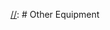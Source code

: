 [//]: # (INTERNAL LINKS)

[MakerBBQ]: http://makerbbq.com/

[//]: # (GROCERY)

[Smoked Spanish Paprika]: http://www.amazon.com/McCormick-Premium-Smoked-Paprika-Ounce/dp/B007YXV172/ref=sr_1_3?ie=UTF8&qid=1428035935&sr=8-3&keywords=smoked+paprika&tag=timraybnet-20
[Black Pepper]: http://www.amazon.com/McCormick-Black-Ground-Pepper-18-Ounce/dp/B001PQOAWC/ref=sr_1_1?ie=UTF8&qid=1428036134&sr=8-1&keywords=mccormick+black+pepper&tag=timraybnet-20
[Kosher Salt]: http://www.amazon.com/Morton-Coarse-Kosher-Salt-Pound/dp/B000Q68WSA/ref=sr_1_1?ie=UTF8&qid=1428036180&sr=8-1&keywords=kosher+salt&tag=timraybnet-20
[Onion Powder]: http://www.amazon.com/McCormick-Granulated-Onion-18-Ounce/dp/B0048B35HM/ref=sr_1_2?ie=UTF8&qid=1428036220&sr=8-2&keywords=mccormick+onion+powder&tag=timraybnet-20
[Garlic Powder]: http://www.amazon.com/McCormick-Granulated-Garlic-26-Ounce/dp/B001PQMJIY/ref=sr_1_7?ie=UTF8&qid=1428036297&sr=8-7&keywords=mccormick+garlic+powder&tag=timraybnet-20
[Cream of Mushroom Soup]: http://www.amazon.com/Campbells-Cream-Mushroom-10-75-cans/dp/B001YJ2W16/ref=sr_1_3?ie=UTF8&qid=1428458948&sr=8-3&keywords=cream+of+mushroom+soup+campbells&tag=timraybnet-20
[Heavy Cream]: http://www.amazon.com/Horizon-Organic-Heavy-Whipping-Cream/dp/B00CHTUYW6/ref=sr_1_2?ie=UTF8&qid=1428459434&sr=8-2&keywords=Heavy+Cream&tag=timraybnet-20
[Milk]: http://www.amazon.com/Tuscan-Whole-Milk-Gallon-128/dp/B00032G1S0/ref=sr_1_2?ie=UTF8&qid=1428459463&sr=8-2&keywords=Milk&tag=timraybnet-20
[Cheddar Cheese]: http://www.amazon.com/Tillamook-Reserve-Extra-Cheddar-Cheese/dp/B005JSEZKO/ref=sr_1_5?ie=UTF8&qid=1428459530&sr=8-5&keywords=Cheddar+Cheese&tag=timraybnet-20
[Curing Salt]: https://www.amazon.com/gp/product/B008X6KE0E/ref=as_li_tl?ie=UTF8&camp=1789&creative=9325&creativeASIN=B008X6KE0E&linkCode=as2&tag=timraybnet-20&linkId=0b08a41cb2308cd29123a3e8d48eff21
[Maple Syrup]: https://www.amazon.com/gp/product/B002483SRI/ref=as_li_tl?ie=UTF8&camp=1789&creative=9325&creativeASIN=B002483SRI&linkCode=as2&tag=timraybnet-20&linkId=0a4e77ac62033d749c582e0f9db21b55
[Dark Brown Sugar]: https://www.amazon.com/gp/product/B007FA1EBW/ref=as_li_tl?ie=UTF8&camp=1789&creative=9325&creativeASIN=B007FA1EBW&linkCode=as2&tag=timraybnet-20&linkId=d63e99de5afa9ac9b5980ed244bf0c67

[//]: # (EQUIPMENT)

[Weber Chimney]: http://www.amazon.com/Weber-7416-Rapidfire-Chimney-Starter/dp/B000WEOQV8/ref=sr_1_1?ie=UTF8&qid=1428060505&sr=8-1&keywords=Weber+Chimney&tag=timraybnet-20
[Kingsford Original Charcoal Briquets]: http://www.amazon.com/Kingsford-30524-Charcoal-Briquets-13-9-Pound/dp/B0086TBA74/ref=sr_1_2?ie=UTF8&qid=1428060829&sr=8-2&keywords=Kingsford+Charcoal+Briquets&tag=timraybnet-20
[Weber FireStarters Lighter Cubes]: http://www.amazon.com/Weber-7417-FireStarters-Lighter-Cubes/dp/B001AN7RGG/ref=sr_1_18?ie=UTF8&qid=1428060634&sr=8-18&keywords=Charcoal&tag=timraybnet-20

[Lighter]: http://www.amazon.com/BIC-Multi-Purpose-Lighter-Lighters/dp/B00GUQWAS8/ref=sr_1_4?ie=UTF8&qid=1435374920&sr=8-4&keywords=fireplace+lighter&tag=timraybnet-20

[//]: # (ROCKS BARBQUE)

[Stoker]: https://www.rocksbarbque.com/
[StokerLog]: https://www.rocksbarbque.com/Applications.html

[//]: # Other Equipment

[Offset Smoker]: http://makerbbq.com/equipment/#rivergrille-farmers-charcoal-grill-and-off-set-smoker

[Anova Precision Cooker]: http://www.amazon.com/Anova-Culinary-Precision-Immersion-Circulator/dp/B00UKPBXM4/ref=sr_1_1?ie=UTF8&qid=1434994426&sr=8-1&keywords=anova&tag=timraybnet-20

[FoodSaver]: http://www.amazon.com/Foodsaver-Automatic-Vacuum-Sealing-System/dp/B00FXI5GDK/ref=sr_1_1?ie=UTF8&qid=1435004165&sr=8-1&keywords=FoodSaver+V4865&tag=timraybnet-20

[Weber Smokey Mountain]: http://www.amazon.com/Weber-721001-Mountain-18-Inch-Charcoal/dp/B001I8ZTJ0/ref=sr_1_1?ie=UTF8&qid=1435004239&sr=8-1&keywords=WSM+18.5&tag=timraybnet-20
